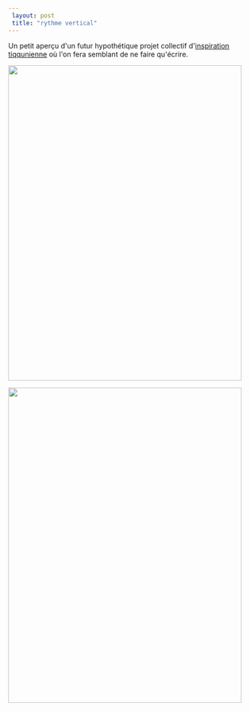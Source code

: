 ```yaml
---
 layout: post
 title: "rythme vertical"
---
```


<p>Un petit aperçu d'un futur hypothétique projet collectif d'<a href="http://www.bloom0101.org">inspiration tiqqunienne</a> où l'on fera semblant de ne faire qu'écrire.</p><p><a rel="lightbox" href="http://cendres.net/images/2010/03/dimensions-3.jpg" class="image-link"><img class="linked-to-original" src="http://cendres.net/images/2010/03/dimensions-3-thumb.jpg" height="635" width="470" /></a></p><p><a href="http://cendres.net/images/2010/03/dimensions-2.jpg" class="image-link"><img rel="lightbox" class="linked-to-original" src="http://cendres.net/images/2010/03/dimensions-2-thumb.jpg" height="635" width="470" /></a></p>
